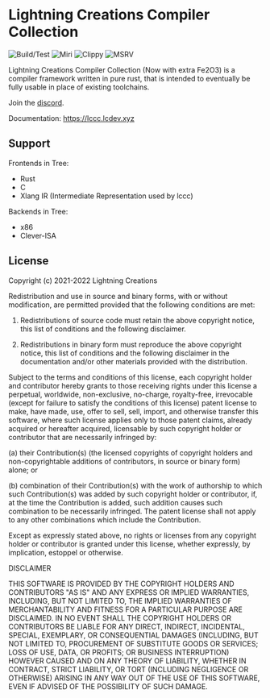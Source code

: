 # Lightning Creations Compiler Collection

![Build/Test](https://github.com/LightningCreations/lccc/actions/workflows/rust.yml/badge.svg)
![Miri](https://github.com/LightningCreations/lccc/actions/workflows/miri.yml/badge.svg)
![Clippy](https://github.com/LightningCreations/lccc/actions/workflows/clippy.yml/badge.svg)
![MSRV](https://img.shields.io/badge/MSRV-1.54-brightgreen)

Lightning Creations Compiler Collection (Now with extra Fe2O3) is a compiler framework written in pure rust, that is intended to eventually be fully usable in place of existing toolchains.

Join the [discord](https://discord.gg/a8caHpGcx2).

Documentation: <https://lccc.lcdev.xyz>

## Support

Frontends in Tree:
- Rust
- C
- Xlang IR (Intermediate Representation used by lccc)

Backends in Tree:
- x86
- Clever-ISA

## License

Copyright (c) 2021-2022 Lightning Creations

Redistribution and use in source and binary forms, with or without modification, are permitted provided that the following conditions are met:

1. Redistributions of source code must retain the above copyright notice, this list of conditions and the following disclaimer.

2. Redistributions in binary form must reproduce the above copyright notice, this list of conditions and the following disclaimer in the documentation and/or other materials provided with the distribution.

Subject to the terms and conditions of this license, each copyright holder and contributor hereby grants to those receiving rights under this license a perpetual, 
worldwide, non-exclusive, no-charge, royalty-free, irrevocable (except for failure to satisfy the conditions of this license) patent license to make, 
have made, use, offer to sell, sell, import, and otherwise transfer this software, where such license applies only to those patent claims, 
already acquired or hereafter acquired, licensable by such copyright holder or contributor that are necessarily infringed by:

(a) their Contribution(s) (the licensed copyrights of copyright holders and non-copyrightable additions of contributors, in source or binary form) alone; or

(b) combination of their Contribution(s) with the work of authorship to which such Contribution(s) was added by such copyright holder or contributor, 
if, at the time the Contribution is added, such addition causes such combination to be necessarily infringed. 
The patent license shall not apply to any other combinations which include the Contribution.

Except as expressly stated above, no rights or licenses from any copyright holder or contributor is granted under this license, 
whether expressly, by implication, estoppel or otherwise.

DISCLAIMER

THIS SOFTWARE IS PROVIDED BY THE COPYRIGHT HOLDERS AND CONTRIBUTORS "AS IS" AND ANY EXPRESS OR IMPLIED WARRANTIES, 
INCLUDING, BUT NOT LIMITED TO, THE IMPLIED WARRANTIES OF MERCHANTABILITY AND FITNESS FOR A PARTICULAR PURPOSE ARE DISCLAIMED. 
IN NO EVENT SHALL THE COPYRIGHT HOLDERS OR CONTRIBUTORS BE LIABLE FOR ANY DIRECT, INDIRECT, INCIDENTAL, SPECIAL, EXEMPLARY, OR CONSEQUENTIAL DAMAGES 
(INCLUDING, BUT NOT LIMITED TO, PROCUREMENT OF SUBSTITUTE GOODS OR SERVICES; LOSS OF USE, DATA, OR PROFITS; OR BUSINESS INTERRUPTION) 
HOWEVER CAUSED AND ON ANY THEORY OF LIABILITY, WHETHER IN CONTRACT, STRICT LIABILITY, OR TORT 
(INCLUDING NEGLIGENCE OR OTHERWISE) ARISING IN ANY WAY OUT OF THE USE OF THIS SOFTWARE, EVEN IF ADVISED OF THE POSSIBILITY OF SUCH DAMAGE.

